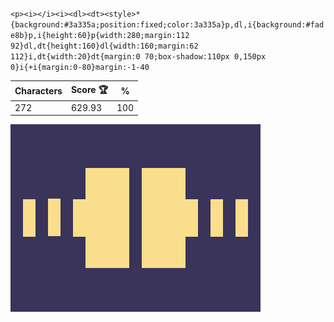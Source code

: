 `<p><i></i><i><dl><dt><style>*{background:#3a335a;position:fixed;color:3a335a}p,dl,i{background:#fade8b}p,i{height:60}p{width:280;margin:112 92}dl,dt{height:160}dl{width:160;margin:62 112}i,dt{width:20}dt{margin:0 70;box-shadow:110px 0,150px 0}i{+i{margin:0-80}margin:-1-40`

| Characters | Score 🏆 | %   |
| ---------- | -------- | --- |
| 272        | 629.93   | 100 |

![](/2025/Aug2025/08/20250808.png)
